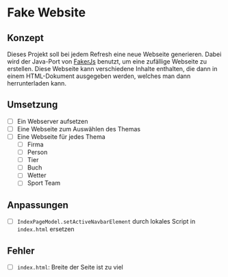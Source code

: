 # Fake Website

## Konzept

Dieses Projekt soll bei jedem Refresh eine neue Webseite generieren. Dabei wird der Java-Port von [FakerJs](https://github.com/DiUS/java-faker) benutzt, um eine zufällige Webseite zu erstellen. Diese Webseite kann verschiedene Inhalte enthalten, die dann in einem HTML-Dokument ausgegeben werden, welches man dann herrunterladen kann.

## Umsetzung

- [ ] Ein Webserver aufsetzen
- [ ] Eine Webseite zum Auswählen des Themas
- [ ] Eine Webseite für jedes Thema
  - [ ] Firma
  - [ ] Person
  - [ ] Tier
  - [ ] Buch
  - [ ] Wetter
  - [ ] Sport Team

## Anpassungen

- [ ] `IndexPageModel.setActiveNavbarElement` durch lokales Script in `index.html` ersetzen

## Fehler

- [ ] `index.html`: Breite der Seite ist zu viel
